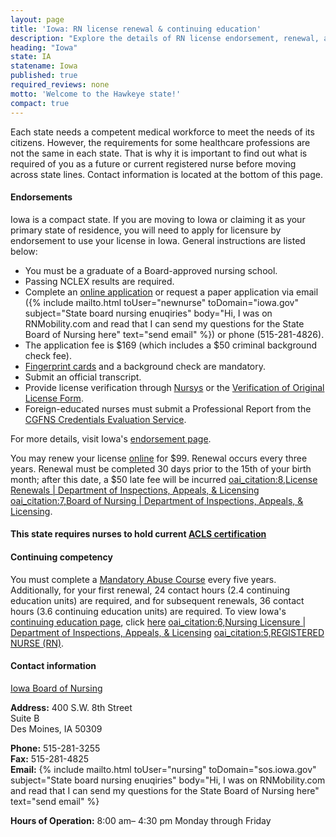 ```yaml
---
layout: page
title: 'Iowa: RN license renewal & continuing education'
description: "Explore the details of RN license endorsement, renewal, and continuing education in Iowa. Enhance your nursing skills."
heading: "Iowa"
state: IA
statename: Iowa
published: true
required_reviews: none
motto: 'Welcome to the Hawkeye state!'
compact: true
---
```


Each state needs a competent medical workforce to meet the needs of its citizens. However, the requirements for some healthcare professions are not the same in each state. That is why it is important to find out what is required of you as a future or current registered nurse before moving across state lines. Contact information is located at the bottom of this page.

#### Endorsements

Iowa is a compact state. If you are moving to Iowa or claiming it as your primary state of residence, you will need to apply for licensure by endorsement to use your license in Iowa. General instructions are listed below:

- You must be a graduate of a Board-approved nursing school.
- Passing NCLEX results are required.
- Complete an [online application](https://amanda-portal.idph.state.ia.us/ibon/portal/#/dashboards/index) or request a paper application via email ({% include mailto.html
      toUser="newnurse"
      toDomain="iowa.gov"
      subject="State board nursing enuqiries"
      body="Hi, I was on RNMobility.com and read that I can send my questions for the State Board of Nursing here"
      text="send email"
    %}) or phone (515-281-4826).
- The application fee is \$169 (which includes a \$50 criminal background check fee).
- [Fingerprint cards](https://dial.iowa.gov/media/159/download?inline) and a background check are mandatory.
- Submit an official transcript.
- Provide license verification through [Nursys](https://www.nursys.com) or the [Verification of Original License Form](https://dial.iowa.gov/licenses/medical/nursing-professional-midwifery/nursing-licensure/verify-license-status).
- Foreign-educated nurses must submit a Professional Report from the [CGFNS Credentials Evaluation Service](https://www.cgfns.org/services/credentials-evaluation/credentials-evaluation-service-academic-report/).

For more details, visit Iowa's [endorsement page](https://dial.iowa.gov/licenses/medical/nursing-professional-midwifery/nursing-licensure/how-do-i-licensure-endorsement).

You may renew your license [online](https://amanda-portal.idph.state.ia.us/ibon/portal/#/dashboards/index) for \$99. Renewal occurs every three years. Renewal must be completed 30 days prior to the 15th of your birth month; after this date, a \$50 late fee will be incurred [oai_citation:8,License Renewals | Department of Inspections, Appeals, & Licensing](https://dial.iowa.gov/licenses/medical/nursing-professional-midwifery/nursing-licensure/renewals) [oai_citation:7,Board of Nursing | Department of Inspections, Appeals, & Licensing](https://dial.iowa.gov/about-dial/boards-0/board-nursing).

#### This state requires nurses to hold current [ACLS certification](https://www.acls.net/iowa-acls-pals-bls)

#### Continuing competency

You must complete a [Mandatory Abuse Course](https://dial.iowa.gov/licenses/medical/nursing-professional-midwifery/continuing-education/mandatory-reporter-course-info) every five years. Additionally, for your first renewal, 24 contact hours (2.4 continuing education units) are required, and for subsequent renewals, 36 contact hours (3.6 continuing education units) are required. To view Iowa's [continuing education page](https://dial.iowa.gov/licenses/medical/nursing-professional-midwifery), click [here](https://dial.iowa.gov/licenses/medical/nursing-professional-midwifery) [oai_citation:6,Nursing Licensure | Department of Inspections, Appeals, & Licensing](https://dial.iowa.gov/licenses/medical/nursing-professional-midwifery/nursing-licensure) [oai_citation:5,REGISTERED NURSE (RN)](https://publications.iowa.gov/3135/1/registerednurse.pdf).

#### Contact information

[Iowa Board of Nursing](https://dial.iowa.gov/licenses/medical/nursing-professional-midwifery)

**Address:**
400 S.W. 8th Street  
Suite B  
Des Moines, IA 50309

**Phone:** 515-281-3255  
**Fax:** 515-281-4825  
**Email:** {% include mailto.html
      toUser="nursing"
      toDomain="sos.iowa.gov"
      subject="State board nursing enuqiries"
      body="Hi, I was on RNMobility.com and read that I can send my questions for the State Board of Nursing here"
      text="send email"
    %}

**Hours of Operation:** 8:00 am– 4:30 pm Monday through Friday
